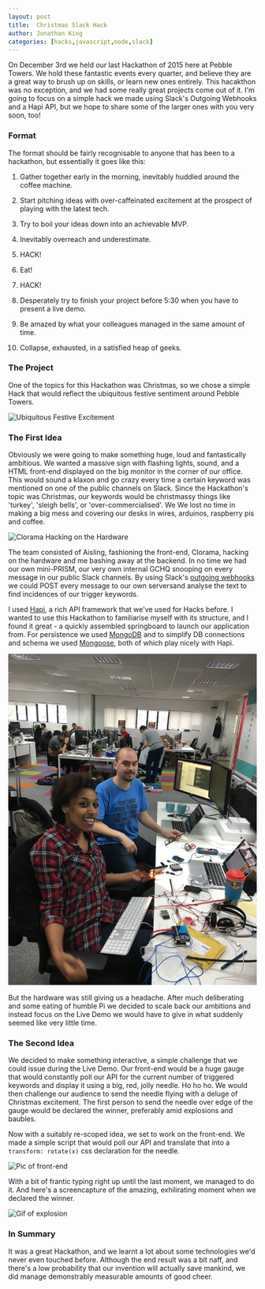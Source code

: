 ```yaml
---
layout: post
title:  Christmas Slack Hack
author: Jonathan King
categories: [hacks,javascript,node,slack]
---
```

On December 3rd we held our last Hackathon of 2015 here at Pebble Towers. We hold these fantastic events every quarter, and believe they are a great way to brush up on skills, or learn new ones entirely. This hacakthon was no exception, and we had some really great projects come out of it. I'm going to focus on a simple hack we made using Slack's Outgoing Webhooks and a Hapi API, but we hope to share some of the larger ones with you very soon, too!

### Format

The format should be fairly recognisable to anyone that has been to a hackathon, but essentially it goes like this:

1. Gather together early in the morning, inevitably huddled around the coffee machine.

1. Start pitching ideas with over-caffeinated excitement at the prospect of playing with the latest tech.

1. Try to boil your ideas down into an achievable MVP.

1. Inevitably overreach and underestimate.

1. HACK!

1. Eat!

1. HACK!

1. Desperately try to finish your project before 5:30 when you have to present a live demo.

1. Be amazed by what your colleagues managed in the same amount of time.

1. Collapse, exhausted, in a satisfied heap of geeks.

### The Project

One of the topics for this Hackathon was Christmas, so we chose a simple Hack that would reflect the ubiquitous festive sentiment around Pebble Towers. 

![Ubiquitous Festive Excitement](https://pbs.twimg.com/media/CVF1N6pWwAAWdue.jpg:large)

### The First Idea

Obviously we were going to make something huge, loud and fantastically ambitious. We wanted a massive sign with flashing lights, sound, and a HTML front-end displayed on the big monitor in the corner of our office. This would sound a klaxon and go crazy every time a certain keyword was mentioned on one of the public channels on Slack. Since the Hackathon's topic was Christmas, our keywords would be christmassy things like 'turkey', 'sleigh bells', or 'over-commercialised'. We We lost no time in making a big mess and covering our desks in wires, arduinos, raspberry pis and coffee. 

![Clorama Hacking on the Hardware](/img/posts/2015-12-08-christmas-slack-o-meter/making-a-mess.jpg)

The team consisted of Aisling, fashioning the front-end, Clorama, hacking on the hardware and me bashing away at the backend. In no time we had our own mini-PRISM, our very own internal GCHQ snooping on every message in our public Slack channels. By using Slack's [outgoing webhooks](https://api.slack.com/outgoing-webhooks) we could POST every message to our own serversand analyse the text to find incidences of our trigger keywords.

I used [Hapi](hapijs.com), a rich API framework that we've used for Hacks before. I wanted to use this Hackathon to familiarise myself with its structure, and I found it great - a quickly assembled springboard to launch our application from. For persistence we used [MongoDB](https://www.mongodb.org/) and to simplify DB connections and schema we used [Mongoose](http://mongoosejs.com/), both of which play nicely with Hapi.

![George Hiding His Face](/img/posts/2015-12-08-christmas-slack-o-meter/george-hiding.jpg)

But the hardware was still giving us a headache. After much deliberating and some eating of humble Pi we decided to scale back our ambitions and instead focus on the Live Demo we would have to give in what suddenly seemed like very little time.

### The Second Idea

We decided to make something interactive, a simple challenge that we could issue during the Live Demo. Our front-end would be a huge gauge that would constantly poll our API for the current number of triggered keywords and display it using a big, red, jolly needle. Ho ho ho. We would then challenge our audience to send the needle flying with a deluge of Christmas excitement. The first person to send the needle over edge of the gauge would be declared the winner, preferably amid explosions and baubles.

Now with a suitably re-scoped idea, we set to work on the front-end. We made a simple script that would poll our API and translate that into a `transform: rotate(x)` css declaration for the needle.

![Pic of front-end](jgnnksdnjsdkng)

With a bit of frantic typing right up until the last moment, we managed to do it. And here's a screencapture of the amazing, exhilirating moment when we declared the winner. 

![Gif of explosion](jgnnksdnjsdkng)

### In Summary

It was a great Hackathon, and we learnt a lot about some technologies we'd never even touched before. Although the end result was a bit naff, and there's a low probability that our invention will actually save mankind, we did manage demonstrably measurable amounts of good cheer.


